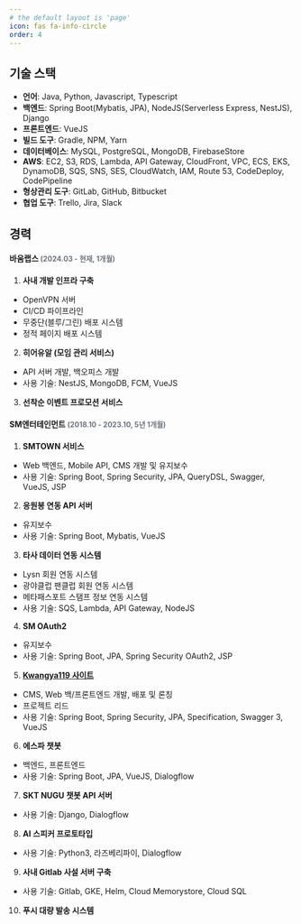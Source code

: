```yaml
---
# the default layout is 'page'
icon: fas fa-info-circle
order: 4
---
```


## 기술 스택

- **언어**: Java, Python, Javascript, Typescript
- **백엔드**: Spring Boot(Mybatis, JPA), NodeJS(Serverless Express, NestJS), Django
- **프론트엔드**: VueJS
- **빌드 도구**: Gradle, NPM, Yarn
- **데이터베이스**: MySQL, PostgreSQL, MongoDB, FirebaseStore
- **AWS**: EC2, S3, RDS, Lambda, API Gateway, CloudFront, VPC, ECS, EKS, DynamoDB, SQS, SNS, SES, CloudWatch, IAM, Route 53, CodeDeploy, CodePipeline
- **형상관리 도구**: GitLab, GitHub, Bitbucket
- **협업 도구**: Trello, Jira, Slack

## 경력
#### 바움랩스 <span style="font-size: 0.9em; color: #6c757d;">(2024.03 - 현재, 1개월)</span>

1. **사내 개발 인프라 구축**
  - OpenVPN 서버
  - CI/CD 파이프라인
  - 무중단(블루/그린) 배포 시스템
  - 정적 페이지 배포 시스템

2. **히어유알 (모임 관리 서비스)**
  - API 서버 개발, 백오피스 개발
  - 사용 기술: NestJS, MongoDB, FCM, VueJS

3. **선착순 이벤트 프로모션 서비스**

#### SM엔터테인먼트 <span style="font-size: 0.9em; color: #6c757d;">(2018.10 - 2023.10, 5년 1개월)</span>

1. **SMTOWN 서비스**
  - Web 백엔드, Mobile API, CMS 개발 및 유지보수
  - 사용 기술: Spring Boot, Spring Security, JPA, QueryDSL, Swagger, VueJS, JSP

2. **응원봉 연동 API 서버**
  - 유지보수
  - 사용 기술: Spring Boot, Mybatis, VueJS

3. **타사 데이터 연동 시스템**
  - Lysn 회원 연동 시스템
  - 광야클럽 팬클럽 회원 연동 시스템
  - 메타패스포트 스탬프 정보 연동 시스템
  - 사용 기술: SQS, Lambda, API Gateway, NodeJS

4. **SM OAuth2**
  - 유지보수
  - 사용 기술: Spring Boot, JPA, Spring Security OAuth2, JSP

5. **[Kwangya119 사이트](https://kwangya119.smtown.com)**
  - CMS, Web 백/프론트엔드 개발, 배포 및 론칭
  - 프로젝트 리드
  - 사용 기술: Spring Boot, Spring Security, JPA, Specification, Swagger 3, VueJS

6. **에스파 챗봇**
  - 백엔드, 프론트엔드
  - 사용 기술: Spring Boot, JPA, VueJS, Dialogflow

7. **SKT NUGU 챗봇 API 서버**
  - 사용 기술: Django, Dialogflow

8. **AI 스피커 프로토타입**
  - 사용 기술: Python3, 라즈베리파이, Dialogflow

9. **사내 Gitlab 사설 서버 구축**
  - 사용 기술: Gitlab, GKE, Helm, Cloud Memorystore, Cloud SQL

10. **푸시 대량 발송 시스템**
